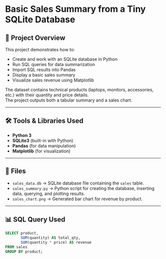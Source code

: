 # Basic Sales Summary from a Tiny SQLite Database

## 📌 Project Overview
This project demonstrates how to:
- Create and work with an SQLite database in Python
- Run SQL queries for data summarization
- Import SQL results into Pandas
- Display a basic sales summary
- Visualize sales revenue using Matplotlib

The dataset contains technical products (laptops, monitors, accessories, etc.) with their quantity and price details.  
The project outputs both a tabular summary and a sales chart.

---

## 🛠 Tools & Libraries Used
- **Python 3**
- **SQLite3** (built-in with Python)
- **Pandas** (for data manipulation)
- **Matplotlib** (for visualization)

---

## 📂 Files
- `sales_data.db` → SQLite database file containing the `sales` table.
- `sales_summary.py` → Python script for creating the database, inserting data, querying, and plotting results.
- `sales_chart.png` → Generated bar chart for revenue by product.

---

## 📊 SQL Query Used
```sql
SELECT product,
       SUM(quantity) AS total_qty,
       SUM(quantity * price) AS revenue
FROM sales
GROUP BY product;

